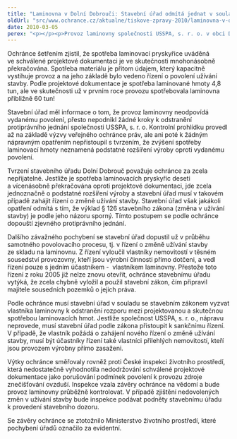 ```yaml
---
title: "Laminovna v Dolní Dobrouči: Stavební úřad odmítá jednat v souladu se zákonem"
oldUrl: "src/www.ochrance.cz/aktualne/tiskove-zpravy-2010/laminovna-v-dolni-dobrouci-stavebni-urad-odmita-jednat-v-souladu-se-zakonem"
date: 2010-03-05
perex: "<p></p><p>Provoz laminovny společnosti USSPA, s. r. o. v obci Dolní Dobrouč provází řada závažných pochybení na straně orgánů státní správy. Laminovna je od samého začátku provozována v rozporu s povolením o užívání stavby, přesto byl zejména stavební úřad po celou dobu zcela nečinný a v nečinnosti i nadále setrvává. </p>"
---
```


<!-- imported from the old website -->

<p>Ochránce šetřením zjistil, že spotřeba laminovací pryskyřice uváděná ve schválené projektové dokumentaci je ve skutečnosti mnohonásobně překračována. Spotřeba materiálu je přitom údajem, který kapacitně vystihuje provoz a na jeho základě bylo vedeno řízení o povolení užívání stavby. Podle projektové dokumentace je spotřeba laminované hmoty 4,8 tun, ale ve skutečnosti už v prvním roce provozu spotřebovala laminovna přibližně 60 tun!</p><p>Stavební úřad měl informace o tom, že provoz laminovny neodpovídá vydanému povolení, přesto nepodnikl žádné kroky k odstranění protiprávního jednání společnosti USSPA, s. r. o. Kontrolní prohlídku provedl až na základě výzvy veřejného ochránce práv, ale ani poté k žádným nápravným opatřením nepřistoupil s tvrzením, že zvýšení spotřeby laminovací hmoty neznamená podstatné rozšíření výroby oproti vydanému povolení. </p><p>Tvrzení stavebního úřadu Dolní Dobrouč považuje ochránce za zcela nepřijatelné. Jestliže je spotřeba laminovacích pryskyřic deseti a vícenásobně překračována oproti projektové dokumentaci, jde zcela jednoznačně o podstatné rozšíření výroby a stavební úřad musí v takovém případě zahájit řízení o změně užívání stavby. Stavební úřad však jakákoli opatření odmítá s tím, že výklad § 126 stavebního zákona (změna v užívání stavby) je podle jeho názoru sporný. Tímto postupem se podle ochránce dopouští zjevného protiprávního jednání.</p><p>Dalšího závažného pochybení se stavební úřad dopustil už v průběhu samotného povolovacího procesu, tj. v řízení o změně užívání stavby ze skladu na laminovnu. Z řízení vyloučil vlastníky nemovitostí v těsném sousedství provozovny, kteří jsou výrobní činnosti přímo dotčeni, a vedl řízení pouze s jedním účastníkem -  vlastníkem laminovny. Přestože toto řízení z roku 2005 již nelze znovu otevřít, ochránce stavebnímu úřadu vytýká, že zcela chybně vyložil a použil stavební zákon, čím připravil majitele sousedních pozemků o jejich práva. </p><p>Podle ochránce musí stavební úřad v souladu se stavebním zákonem vyzvat vlastníka laminovny k odstranění rozporu mezi projektovanou a skutečnou spotřebou laminovacích hmot. Jestliže společnost USSPA, s. r. o., nápravu neprovede, musí stavební úřad podle zákona přistoupit k sankčnímu řízení. V případě, že vlastník požádá o zahájení nového řízení o změně užívání stavby, musí být účastníky řízení také vlastníci přilehlých nemovitostí, kteří jsou provozem výrobny přímo zasaženi. </p><p>Výtky ochránce směřovaly rovněž proti České inspekci životního prostředí, která nedostatečně vyhodnotila nedodržování schválené projektové dokumentace jako porušování podmínek povolení k provozu zdroje znečišťování ovzduší. Inspekce vzala závěry ochránce na vědomí a bude provoz laminovny průběžně kontrolovat. V případě zjištění nedovolených změn v užívání stavby bude inspekce podávat podněty stavebnímu úřadu k provedení stavebního dozoru.</p><p>Se závěry ochránce se ztotožnilo Ministerstvo životního prostředí, které pochybení úřadů označilo za evidentní.</p>
